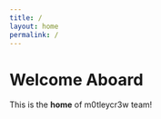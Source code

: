```yaml
---
title: /
layout: home
permalink: /
---
```


# Welcome Aboard

This is the **home** of m0tleycr3w team!
